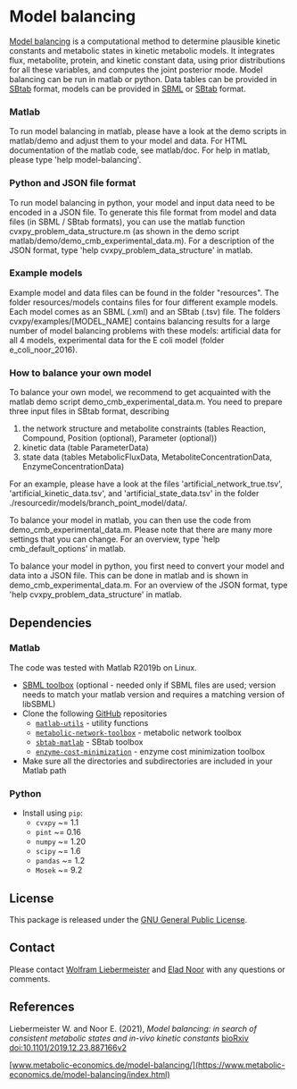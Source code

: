 Model balancing
===============

[Model balancing](https://www.metabolic-economics.de/model-balancing/index.html) is a computational method to determine plausible kinetic constants and metabolic states in kinetic metabolic models. It integrates flux, metabolite, protein, and kinetic constant data, using prior distributions for all these variables, and computes the joint posterior mode.
Model balancing can be run in matlab or python. Data tables can be provided in [SBtab](https://www.sbtab.net) format, models can be provided in  [SBML](http://sbml.org) or  [SBtab](https://www.sbtab.net) format.

### Matlab
To run model balancing in matlab, please have a look at the demo scripts in matlab/demo and adjust them to your model and data. For HTML documentation of the matlab code, see matlab/doc. For help in matlab, please type 'help model-balancing'.

### Python and JSON file format
To run model balancing in python, your model and input data need to be encoded in a JSON file. To generate this file format from model and data files (in SBML / SBtab formats), you can use the matlab function cvxpy_problem_data_structure.m (as shown in the demo script matlab/demo/demo_cmb_experimental_data.m). For a description of the JSON format, type 'help cvxpy_problem_data_structure' in matlab.

### Example models
Example model and data files can be found in the folder "resources". The folder resources/models contains files for four different example models. Each model comes as an SBML (.xml) and an SBtab (.tsv) file. The folders cvxpy/examples/[MODEL_NAME] contains balancing results for a large number of model balancing problems with these models: artificial data for all 4 models, experimental data for the E coli model (folder e_coli_noor_2016).

### How to balance your own model
To balance your own model, we recommend to get acquainted with the matlab demo script demo_cmb_experimental_data.m. You need to prepare three input files in SBtab format, describing

1. the network structure and metabolite constraints (tables Reaction, Compound, Position (optional), Parameter (optional))
2. kinetic data (table ParameterData)
3. state data (tables MetabolicFluxData, MetaboliteConcentrationData, EnzymeConcentrationData)

For an example, please have a look at the files 'artificial_network_true.tsv', 'artificial_kinetic_data.tsv', and 'artificial_state_data.tsv' in the folder ./resourcedir/models/branch_point_model/data/.

To balance your model in matlab, you can then use the code from demo_cmb_experimental_data.m. Please note that there are many more settings that you can change. For an overview, type 'help cmb_default_options' in matlab.

To balance your model in python, you first need to convert your model and data into a JSON file. This can be done in matlab and is shown in demo_cmb_experimental_data.m. For an overview of the JSON format, type 'help cvxpy_problem_data_structure' in matlab.

## Dependencies
### Matlab
The code was tested with Matlab R2019b on Linux. 
- [SBML toolbox](http://sbml.org/Software/SBMLToolbox) (optional - needed only if SBML files are used; version needs to match your matlab version and  requires a matching version of libSBML)
- Clone the following [GitHub](https://github.com/liebermeister) repositories
    - [`matlab-utils`](https://github.com/liebermeister/matlab-utils) - utility functions
    - [`metabolic-network-toolbox`](https://github.com/liebermeister/metabolic-network-toolbox) - metabolic network toolbox
    - [`sbtab-matlab`](https://github.com/liebermeister/sbtab-matlab) - SBtab toolbox
    - [`enzyme-cost-minimization`](https://github.com/liebermeister/enzyme-cost-minimization) - enzyme cost minimization toolbox
-  Make sure all the directories and subdirectories are included in your Matlab path
### Python
- Install using `pip`:
    - `cvxpy` ~= 1.1
    - `pint` ~= 0.16
    - `numpy` ~= 1.20
    - `scipy` ~= 1.6
    - `pandas` ~= 1.2
    - `Mosek` ~= 9.2

## License
This package is released under the [GNU General Public License](LICENSE).

## Contact
Please contact [Wolfram Liebermeister](mailto:wolfram.liebermeister@gmail.com) and [Elad Noor](mailto:elad.noor@weizmann.ac.il) with any questions or comments.

## References
Liebermeister W. and Noor E. (2021), *Model balancing: in search of consistent metabolic states and in-vivo kinetic constants*
[bioRxiv doi:10.1101/2019.12.23.887166v2](https://www.biorxiv.org/content/10.1101/2019.12.23.887166v2)

[www.metabolic-economics.de/model-balancing/](https://www.metabolic-economics.de/model-balancing/index.html)